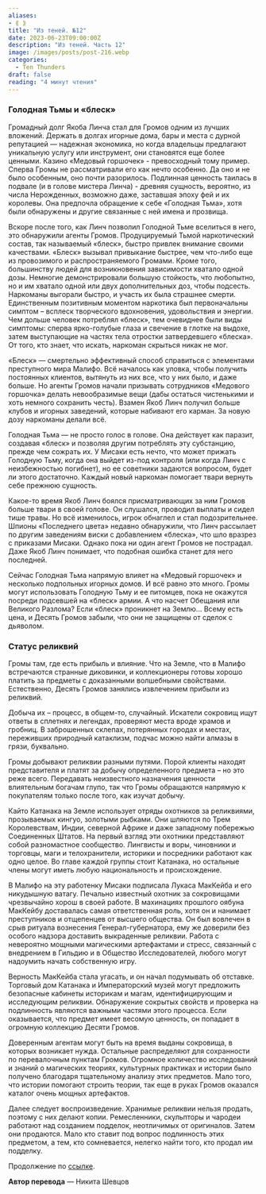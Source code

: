 ```yaml
---
aliases: 
- ⟪ ⟫
title: "Из теней. №12"
date: 2023-06-23T09:00:00Z
description: "Из теней. Часть 12"
image: /images/posts/post-216.webp
categories: 
  - Ten Thunders
draft: false
reading: "4 минут чтения"
---
```


### Голодная Тьмы и «блеск»

Громадный долг Якоба Линча стал для Громов одним из лучших вложений. Держать в долгах игорные дома, бары и места с дурной репутацией — надежная экономика, но когда владельцы предлагают уникальную услугу или инструмент, они становятся еще более ценными. Казино «Медовый горшочек» - превосходный тому пример. Сперва Громы не рассматривали его как нечто особенно. Да оно и не было особенным, оно почти разорилось. Подлинная ценность таилась в подвале (и в голове мистера Линча) - древняя сущность, вероятно, из числа Нерожденных, возможно даже, заставшая эпоху фей и их королевы. Она предпочла обращение к себе «Голодная Тьма», хотя были обнаружены и другие связанные с ней имена и прозвища.

Вскоре после того, как Линч позволил Голодной Тьме вселиться в него, это обнаружили агенты Громов. Продуцируемый Тьмой наркотический состав, так называемый «блеск», быстро привлек внимание своими качествами. «Блеск» вызывал привыкание быстрее, чем что-либо еще из провозимого и распространяемого Громами. Кроме того, большинству людей для возникновения зависимости хватало одной дозы. Немногие демонстрировали большую стойкость, что любопытно, но и им хватало одной или двух дополнительных доз, чтобы подсесть. Наркоманы выгорали быстро, и участь их была страшнее смерти. Единственным позитивным моментом наркотика был первоначальны симптом – всплеск творческого вдохновения, удовольствия и энергии. Чем дольше человек потреблял «блеск», тем очевиднее были виды симптомы: сперва ярко-голубые глаза и свечение в глотке на выдохе, затем выступающие на частях тела отростки затвердевшего «блеска». От того, кто знает, что искать, наркоман скрыться никак не мог.

«Блеск» — смертельно эффективный способ справиться с элементами преступного мира Малифо. Всё началось как уловка, чтобы получить постоянных клиентов, вытянуть из них все, что у них было, и даже больше. Но агенты Громов начали призывать сотрудников «Медового горшочка» делать невообразимые вещи (дабы остаться чистенькими и хоть немного сохранить честь). Взамен Якоб Линч получил больше клубов и игорных заведений, которые набивают его карман. За новую дозу наркоманы делали всё.

Голодная Тьма — не просто голос в голове. Она действует как паразит, создавая «блеск» и позволяя другим потреблять эту субстанцию, прежде чем сожрать их. У Мисаки есть нечто, что может прижать Голодную Тьму, когда она выйдет из-под контроля (или когда Линч с неизбежностью погибнет), но ее советники задаются вопросом, будет ли этого достаточно. Каждый новый наркоман помогает твари вернуть себе прежнюю сущность.

Какое-то время Якоб Линч боялся присматривающих за ним Громов больше твари в своей голове. Он слушался, проводил выплаты и сидел тише травы. Но всё изменилось, игрок обнаглел и стал подозрительнее. Шпионы «Последнего цвета» недавно обнаружили, что Линч рассылает по другим заведениям виски с добавлением «блеска», что шло вразрез с приказами Мисаки. Однако пока ни один агент Громов не пострадал. Даже Якоб Линч понимает, что подобная ошибка станет для него последней.

Сейчас Голодная Тьма напрямую влияет на «Медовый горшочек» и несколько подпольных игорных домов. И всё равно это много. Громы могут использовать Голодную Тьму и ее питомцев, пока не окажутся посреди подсевшей на «блеск» армии. А что насчет Обещания или Великого Разлома? Если «блеск» проникнет на Землю... Всему есть цена, и Десять Громов забыли, что они не защищены от сделок с дьяволом.

### Статус реликвий

Громы там, где есть прибыль и влияние. Что на Земле, что в Малифо встречаются странные диковинки, и коллекционеры готовы хорошо платить за предметы с доказанными волшебными свойствами. Естественно, Десять Громов занялись извлечением прибыли из реликвий.

Добыча их – процесс, в общем-то, случайный. Искатели сокровищ ищут ответы в сплетнях и легендах, проверяют места вроде храмов и гробниц. В заброшенных склепах, потерянных городах и местах, переживших природный катаклизм, подчас можно найти алмазы в грязи, буквально.

Громы добывают реликвии разными путями. Порой клиенты находят представителя и платят за добычу определенного предмета – но это реже всего. Передавать неизвестного назначения ценности влиятельным богачам глупо, так что Громы обращаются напрямую к покупателям только после того, как изучат добычу.

Кайто Катанака на Земле использует отряды охотников за реликвиями, прозываемых кингуо, золотыми рыбками. Они шляются по Трем Королевствам, Индии, северной Африке и даже западному побережью Соединенных Штатов. На первый взгляд эти охотники представляют собой разномастное сообщество. Лингвисты и воры, чиновники и торговцы, маги и телохранители, историки и посредники работают как одно целое. Во главе каждой группы стоит Катанака, но остальные члены могут иметь любую национальность и происхождение.

В Малифо на эту работенку Мисаки подписала Лукаса МакКейба и его никудышную ватагу. Печально известный охотник за сокровищами чрезвычайно хорош в своей работе. В махинациях прошлого оябуна МакКейбу доставалась самая ответственная роль, хотя он и нанимает преступников и отщепенцев от высшего общества. Он был вовлечен в срыв ритуала вознесения Генерал-губернатора, ему же доверили без особого надзора доставить выкраденные реликвии. Работа с невероятно мощными магическими артефактами и стресс, связанный с внедрением в Гильдию и в Общество Исследователей, любого могут надоумить начать собственную игру.

Верность МакКейба стала угасать, и он начал подумывать об отставке. Торговый дом Катанака и Императорский музей могут предложить безопасные кабинеты историкам и магам, идентифицирующим и исследующим реликвии. Обнаружение сокрытых свойств и проверка на подлинность являются важными частями этого процесса. Если оказывается, что предмет имеет весомую ценность, он попадает в огромную коллекцию Десяти Громов.

Доверенным агентам могут быть на время выданы сокровища, в которых возникает нужда. Остальные распределяют для сохранности по перевалочным пунктам Громов. Огромное количество исследований и знаний о магических теориях, культурных практиках и истории было получено благодаря тщательному анализу этих предметов. Мало того, что истории помогают строить теории, так еще в руках Громов оказался каталог очень мощных артефактов.

Далее следует воспроизведение. Хранимые реликвии нельзя продать, поэтому с них делают копии. Ремесленники, скульпторы и чародеи работают над созданием подделок, неотличимых от оригиналов. Затем они продаются. Мало кто ставит под вопрос подлинность этих предметом, а тем, кто сомневается, нелегко найти того, кто продал им подделку.


Продолжение по [ссылке](http://malifaux.vercel.app/posts/post-217).

**Автор перевода** — Никита Шевцов


